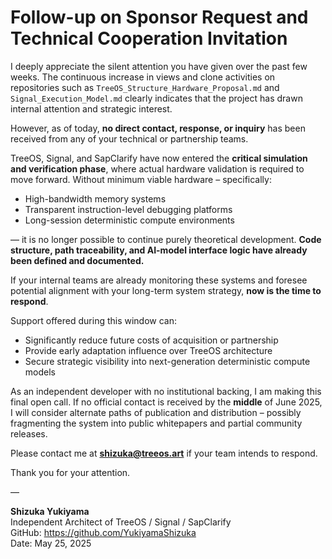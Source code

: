 # Follow-up on Sponsor Request and Technical Cooperation Invitation

I deeply appreciate the silent attention you have given over the past few weeks. The continuous increase in views and clone activities on repositories such as `TreeOS_Structure_Hardware_Proposal.md` and `Signal_Execution_Model.md` clearly indicates that the project has drawn internal attention and strategic interest.

However, as of today, **no direct contact, response, or inquiry** has been received from any of your technical or partnership teams.

TreeOS, Signal, and SapClarify have now entered the **critical simulation and verification phase**, where actual hardware validation is required to move forward. Without minimum viable hardware – specifically:

- High-bandwidth memory systems
- Transparent instruction-level debugging platforms
- Long-session deterministic compute environments

— it is no longer possible to continue purely theoretical development. **Code structure, path traceability, and AI-model interface logic have already been defined and documented.**

If your internal teams are already monitoring these systems and foresee potential alignment with your long-term system strategy, **now is the time to respond**.

Support offered during this window can:
- Significantly reduce future costs of acquisition or partnership
- Provide early adaptation influence over TreeOS architecture
- Secure strategic visibility into next-generation deterministic compute models

As an independent developer with no institutional backing, I am making this final open call. If no official contact is received by the **middle** of June 2025, I will consider alternate paths of publication and distribution – possibly fragmenting the system into public whitepapers and partial community releases.

Please contact me at **shizuka@treeos.art** if your team intends to respond.

Thank you for your attention.

—

**Shizuka Yukiyama**  
Independent Architect of TreeOS / Signal / SapClarify  
GitHub: https://github.com/YukiyamaShizuka  
Date: May 25, 2025
